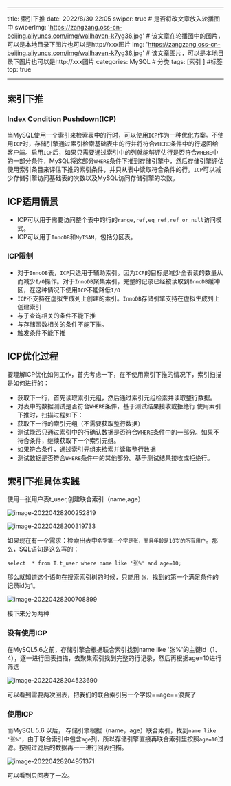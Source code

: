 
---
title: 索引下推
date: 2022/8/30 22:05
swiper: true # 是否将改文章放入轮播图中
swiperImg: 'https://zangzang.oss-cn-beijing.aliyuncs.com/img/wallhaven-k7yg36.jpg' # 该文章在轮播图中的图片，可以是本地目录下图片也可以是http://xxx图片
img: 'https://zangzang.oss-cn-beijing.aliyuncs.com/img/wallhaven-k7yg36.jpg' # 该文章图片，可以是本地目录下图片也可以是http://xxx图片
categories: MySQL # 分类
tags: [索引 ] #标签
top: true

---
## 索引下推

### Index Condition Pushdown(ICP)

当MySQL使用一个索引来检索表中的行时，可以使用`ICP`作为一种优化方案。不使用`ICP`时，存储引擎通过索引检索基础表中的行并将符合`WHERE`条件中的行返回给客户端。启用`ICP`后，如果只需要通过索引中的列就能够评估行是否符合`WHERE`中的一部分条件，MySQL将这部分`WHERE`条件下推到存储引擎中，然后存储引擎评估使用索引条目来评估下推的索引条件，并只从表中读取符合条件的行。`ICP`可以减少存储引擎访问基础表的次数以及MySQL访问存储引擎的次数。

## ICP适用情景

- ICP可以用于需要访问整个表中的行的`range,ref,eq_ref,ref_or_null`访问模式。
- ICP可以用于`InnoDB`和`MyISAM`，包括分区表。

### ICP限制

- 对于`InnoDB`表，`ICP`只适用于辅助索引。因为`ICP`的目标是减少全表读的数量从而减少`I/O`操作。对于`InnoDB`聚集索引，完整的记录已经被读取到`InnoDB`缓冲区，在这种情况下使用`ICP`不能降低`I/O`
- `ICP`不支持在虚拟生成列上创建的索引。`InnoDB`存储引擎支持在虚拟生成列上创建索引
- 与子查询相关的条件不能下推
- 与存储函数相关的条件不能下推。
- 触发条件不能下推

## ICP优化过程

要理解ICP优化如何工作，首先考虑一下，在不使用索引下推的情况下，索引扫描是如何进行的：

- 获取下一行，首先读取索引元组，然后通过索引元组检索并读取整行数据。
- 对表中的数据测试是否符合`WHERE`条件，基于测试结果接收或拒绝行
  使用索引下推时，扫描过程如下：
- 获取下一行的索引元组（不需要获取整行数据）
- 测试能否只通过索引中的行确认数据是否符合`WHERE`条件中的一部分。如果不符合条件，继续获取下一个索引元组。
- 如果符合条件，通过索引元组来检索并读取整行数据
- 测试数据是否符合`WHERE`条件中的其他部分。基于测试结果接收或拒绝行。

## 索引下推具体实践

使用一张用户表t_user,创建联合索引（name,age）

![image-20220428200252819](https://zangzang.oss-cn-beijing.aliyuncs.com/picGo/image-20220428200252819.png)

![image-20220428200319733](https://zangzang.oss-cn-beijing.aliyuncs.com/picGo/image-20220428200319733.png)

如果现在有一个需求：检索出表中`名字第一个字是张，而且年龄是10岁的所有用户`。那么，SQL语句是这么写的：

```mysql
select  * from T.t_user where name like '张%' and age=10;
```

那么就知道这个语句在搜索索引树的时候，只能用 `张`，找到的第一个满足条件的记录id为1。

![image-20220428200708899](https://zangzang.oss-cn-beijing.aliyuncs.com/picGo/image-20220428200708899.png)

接下来分为两种

### 没有使用ICP

在MySQL5.6之前，存储引擎会根据联合索引找到name like '张%'的主键id（1、4），逐一进行回表扫描，去聚集索引找到完整的行记录，然后再根据age=10进行筛选

![image-20220428204523690](https://zangzang.oss-cn-beijing.aliyuncs.com/picGo/image-20220428204523690.png)

可以看到需要两次回表，把我们的联合索引另一个字段==age==浪费了

### 使用ICP

而MySQL 5.6 以后， 存储引擎根据（name，age）联合索引，找到`name like '张%'`，由于联合索引中包含`age`列，所以存储引擎直接再联合索引里按照`age=10`过滤。按照过滤后的数据再一一进行回表扫描。

![image-20220428204951371](https://zangzang.oss-cn-beijing.aliyuncs.com/picGo/image-20220428204951371.png)

可以看到只回表了一次。
